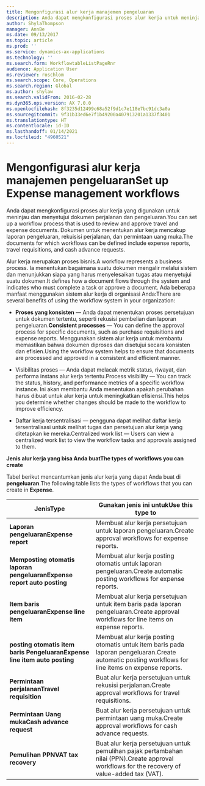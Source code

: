 ```yaml
---
title: Mengonfigurasi alur kerja manajemen pengeluaran
description: Anda dapat mengkonfigurasi proses alur kerja untuk meninjau dan menyetujui dokumen perjalanan dan pengeluaran.
author: ShylaThompson
manager: AnnBe
ms.date: 09/13/2017
ms.topic: article
ms.prod: ''
ms.service: dynamics-ax-applications
ms.technology: ''
ms.search.form: WorkflowtableListPageRnr
audience: Application User
ms.reviewer: roschlom
ms.search.scope: Core, Operations
ms.search.region: Global
ms.author: shylaw
ms.search.validFrom: 2016-02-28
ms.dyn365.ops.version: AX 7.0.0
ms.openlocfilehash: 8f3235d12499c68a52f9d1c7e118e7bc91dc3a0a
ms.sourcegitcommit: 9f31b33ed6e7f1b49200a407913201a1337f3401
ms.translationtype: HT
ms.contentlocale: id-ID
ms.lasthandoff: 01/14/2021
ms.locfileid: "4960521"
---
```

# <a name="set-up-expense-management-workflows"></a><span data-ttu-id="0ee46-103">Mengonfigurasi alur kerja manajemen pengeluaran</span><span class="sxs-lookup"><span data-stu-id="0ee46-103">Set up Expense management workflows</span></span>

<span data-ttu-id="0ee46-104">Anda dapat mengkonfigurasi proses alur kerja yang digunakan untuk meninjau dan menyetujui dokumen perjalanan dan pengeluaran.</span><span class="sxs-lookup"><span data-stu-id="0ee46-104">You can set up a workflow process that is used to review and approve travel and expense documents.</span></span> <span data-ttu-id="0ee46-105">Dokumen untuk menentukan alur kerja mencakup laporan pengeluaran, rekuisisi perjalanan, dan permintaan uang muka.</span><span class="sxs-lookup"><span data-stu-id="0ee46-105">The documents for which workflows can be defined include expense reports, travel requisitions, and cash advance requests.</span></span>

<span data-ttu-id="0ee46-106">Alur kerja merupakan proses bisnis.</span><span class="sxs-lookup"><span data-stu-id="0ee46-106">A workflow represents a business process.</span></span> <span data-ttu-id="0ee46-107">Ia menentukan bagaimana suatu dokumen mengalir melalui sistem dan menunjukkan siapa yang harus menyelesaikan tugas atau menyetujui suatu dokumen.</span><span class="sxs-lookup"><span data-stu-id="0ee46-107">It defines how a document flows through the system and indicates who must complete a task or approve a document.</span></span> <span data-ttu-id="0ee46-108">Ada beberapa manfaat menggunakan sistem alur kerja di organisasi Anda:</span><span class="sxs-lookup"><span data-stu-id="0ee46-108">There are several benefits of using the workflow system in your organization:</span></span>

-   <span data-ttu-id="0ee46-109">**Proses yang konsisten** — Anda dapat menentukan proses persetujuan untuk dokumen tertentu, seperti rekusisi pembelian dan laporan pengeluaran.</span><span class="sxs-lookup"><span data-stu-id="0ee46-109">**Consistent processes** — You can define the approval process for specific documents, such as purchase requisitions and expense reports.</span></span> <span data-ttu-id="0ee46-110">Menggunakan sistem alur kerja untuk membantu memastikan bahwa dokumen diproses dan disetujui secara konsisten dan efisien.</span><span class="sxs-lookup"><span data-stu-id="0ee46-110">Using the workflow system helps to ensure that documents are processed and approved in a consistent and efficient manner.</span></span>

-   <span data-ttu-id="0ee46-111">Visibilitas proses — Anda dapat melacak metrik status, riwayat, dan performa instans alur kerja tertentu.</span><span class="sxs-lookup"><span data-stu-id="0ee46-111">Process visibility — You can track the status, history, and performance metrics of a specific workflow instance.</span></span> <span data-ttu-id="0ee46-112">Ini akan membantu Anda menentukan apakah perubahan harus dibuat untuk alur kerja untuk meningkatkan efisiensi.</span><span class="sxs-lookup"><span data-stu-id="0ee46-112">This helps you determine whether changes should be made to the workflow to improve efficiency.</span></span>

-   <span data-ttu-id="0ee46-113">Daftar kerja tersentralisasi — pengguna dapat melihat daftar kerja tersentralisasi untuk melihat tugas dan persetujuan alur kerja yang ditetapkan ke mereka.</span><span class="sxs-lookup"><span data-stu-id="0ee46-113">Centralized work list — Users can view a centralized work list to view the workflow tasks and approvals assigned to them.</span></span> 

<span data-ttu-id="0ee46-114">**Jenis alur kerja yang bisa Anda buat**</span><span class="sxs-lookup"><span data-stu-id="0ee46-114">**The types of workflows you can create**</span></span>

<span data-ttu-id="0ee46-115">Tabel berikut mencantumkan jenis alur kerja yang dapat Anda buat di **pengeluaran**.</span><span class="sxs-lookup"><span data-stu-id="0ee46-115">The following table lists the types of workflows that you can create in **Expense**.</span></span>


|              <span data-ttu-id="0ee46-116"><strong>Jenis</strong></span><span class="sxs-lookup"><span data-stu-id="0ee46-116"><strong>Type</strong></span></span>              |                   <span data-ttu-id="0ee46-117"><strong>Gunakan jenis ini untuk</strong></span><span class="sxs-lookup"><span data-stu-id="0ee46-117"><strong>Use this type to</strong></span></span>                   |
|-------------------------------------------------|-----------------------------------------------------------------------|
|         <span data-ttu-id="0ee46-118"><strong>Laporan pengeluaran</strong></span><span class="sxs-lookup"><span data-stu-id="0ee46-118"><strong>Expense report</strong></span></span>         |            <span data-ttu-id="0ee46-119">Membuat alur kerja persetujuan untuk laporan pengeluaran.</span><span class="sxs-lookup"><span data-stu-id="0ee46-119">Create approval workflows for expense reports.</span></span>             |
|  <span data-ttu-id="0ee46-120"><strong>Memposting otomatis laporan pengeluaran</strong></span><span class="sxs-lookup"><span data-stu-id="0ee46-120"><strong>Expense report auto posting</strong></span></span>   |        <span data-ttu-id="0ee46-121">Membuat alur kerja posting otomatis untuk laporan pengeluaran.</span><span class="sxs-lookup"><span data-stu-id="0ee46-121">Create automatic posting workflows for expense reports.</span></span>        |
|       <span data-ttu-id="0ee46-122"><strong>Item baris pengeluaran</strong></span><span class="sxs-lookup"><span data-stu-id="0ee46-122"><strong>Expense line item</strong></span></span>        |     <span data-ttu-id="0ee46-123">Membuat alur kerja persetujuan untuk item baris pada laporan pengeluaran.</span><span class="sxs-lookup"><span data-stu-id="0ee46-123">Create approval workflows for line items on expense reports.</span></span>      |
| <span data-ttu-id="0ee46-124"><strong>posting otomatis item baris Pengeluaran</strong></span><span class="sxs-lookup"><span data-stu-id="0ee46-124"><strong>Expense line item auto posting</strong></span></span> | <span data-ttu-id="0ee46-125">Membuat alur kerja posting otomatis untuk item baris pada laporan pengeluaran.</span><span class="sxs-lookup"><span data-stu-id="0ee46-125">Create automatic posting workflows for line items on expense reports.</span></span> |
|       <span data-ttu-id="0ee46-126"><strong>Permintaan perjalanan</strong></span><span class="sxs-lookup"><span data-stu-id="0ee46-126"><strong>Travel requisition</strong></span></span>       |          <span data-ttu-id="0ee46-127">Buat alur kerja persetujuan untuk rekusisi perjalanan.</span><span class="sxs-lookup"><span data-stu-id="0ee46-127">Create approval workflows for travel requisitions.</span></span>           |
|      <span data-ttu-id="0ee46-128"><strong>Permintaan Uang muka</strong></span><span class="sxs-lookup"><span data-stu-id="0ee46-128"><strong>Cash advance request</strong></span></span>      |         <span data-ttu-id="0ee46-129">Buat alur kerja persetujuan untuk permintaan uang muka.</span><span class="sxs-lookup"><span data-stu-id="0ee46-129">Create approval workflows for cash advance requests.</span></span>          |
|        <span data-ttu-id="0ee46-130"><strong>Pemulihan PPN</strong></span><span class="sxs-lookup"><span data-stu-id="0ee46-130"><strong>VAT tax recovery</strong></span></span>        | <span data-ttu-id="0ee46-131">Buat alur kerja persetujuan untuk pemulihan pajak pertambahan nilai (PPN).</span><span class="sxs-lookup"><span data-stu-id="0ee46-131">Create approval workflows for the recovery of value-added tax (VAT).</span></span>  |

